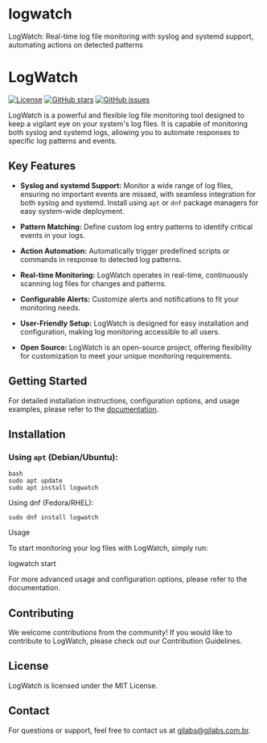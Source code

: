 # logwatch
LogWatch: Real-time log file monitoring with syslog and systemd support, automating actions on detected patterns

# LogWatch

[![License](https://img.shields.io/badge/License-MIT-blue.svg)](LICENSE)
[![GitHub stars](https://img.shields.io/github/stars/gjalves/logwatch.svg)](https://github.com/gjalves/logwatch/stargazers)
[![GitHub issues](https://img.shields.io/github/issues/gjalves/logwatch.svg)](https://github.com/gjalves/logwatch/issues)

LogWatch is a powerful and flexible log file monitoring tool designed to keep a vigilant eye on your system's log files. It is capable of monitoring both syslog and systemd logs, allowing you to automate responses to specific log patterns and events.

## Key Features

- **Syslog and systemd Support:** Monitor a wide range of log files, ensuring no important events are missed, with seamless integration for both syslog and systemd. Install using `apt` or `dnf` package managers for easy system-wide deployment.

- **Pattern Matching:** Define custom log entry patterns to identify critical events in your logs.

- **Action Automation:** Automatically trigger predefined scripts or commands in response to detected log patterns.

- **Real-time Monitoring:** LogWatch operates in real-time, continuously scanning log files for changes and patterns.

- **Configurable Alerts:** Customize alerts and notifications to fit your monitoring needs.

- **User-Friendly Setup:** LogWatch is designed for easy installation and configuration, making log monitoring accessible to all users.

- **Open Source:** LogWatch is an open-source project, offering flexibility for customization to meet your unique monitoring requirements.

## Getting Started

For detailed installation instructions, configuration options, and usage examples, please refer to the [documentation](docs/).

## Installation

### Using `apt` (Debian/Ubuntu):

```
bash
sudo apt update
sudo apt install logwatch
```

Using dnf (Fedora/RHEL):

```
sudo dnf install logwatch
```

Usage

To start monitoring your log files with LogWatch, simply run:

logwatch start

For more advanced usage and configuration options, please refer to the documentation.

## Contributing

We welcome contributions from the community! If you would like to contribute to LogWatch, please check out our Contribution Guidelines.

## License

LogWatch is licensed under the MIT License.

## Contact

For questions or support, feel free to contact us at gjlabs@gjlabs.com.br.

